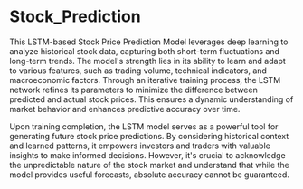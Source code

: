 # Stock_Prediction
 This LSTM-based Stock Price Prediction Model leverages deep learning to analyze historical stock data, capturing both short-term fluctuations and long-term trends.
The model's strength lies in its ability to learn and adapt to various features, such as trading volume, technical indicators, and macroeconomic factors. Through an iterative training process, the LSTM network refines its parameters to minimize the difference between predicted and actual stock prices. This ensures a dynamic understanding of market behavior and enhances predictive accuracy over time.

Upon training completion, the LSTM model serves as a powerful tool for generating future stock price predictions. By considering historical context and learned patterns, it empowers investors and traders with valuable insights to make informed decisions. However, it's crucial to acknowledge the unpredictable nature of the stock market and understand that while the model provides useful forecasts, absolute accuracy cannot be guaranteed.
